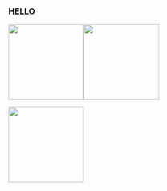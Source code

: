 ### HELLO
<img height="150px" src="https://github-readme-stats.vercel.app/api/top-langs/?username=Erick-hora&layout=compact&langs_count=7&theme=dark"><img height="150pxx" src="https://github-readme-stats.vercel.app/api?username=Erick-hora&show_icons=true&theme=dark"/>


<img height="150px" src="https://github.com/Erick-hora/Erick-hora/blob/output/dist/github-contribution-grid-snake.svg">




